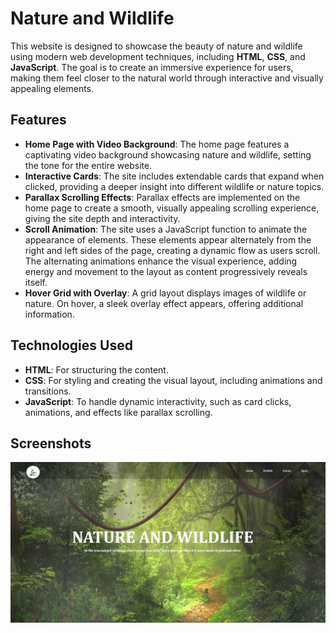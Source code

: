 # Nature and Wildlife

This website is designed to showcase the beauty of nature and wildlife using modern web development techniques, including **HTML**, **CSS**, and **JavaScript**. The goal is to create an immersive experience for users, making them feel closer to the natural world through interactive and visually appealing elements.

## Features
- **Home Page with Video Background**: The home page features a captivating video background showcasing nature and wildlife, setting the tone for the entire website.
- **Interactive Cards**: The site includes extendable cards that expand when clicked, providing a deeper insight into different wildlife or nature topics.
- **Parallax Scrolling Effects**: Parallax effects are implemented on the home page to create a smooth, visually appealing scrolling experience, giving the site depth and interactivity.
- **Scroll Animation**: The site uses a JavaScript function to animate the appearance of elements. These elements appear alternately from the right and left sides of the page, creating a dynamic flow as users scroll. The alternating animations enhance the visual experience, adding energy and movement to the layout as content progressively reveals itself.
- **Hover Grid with Overlay**: A grid layout displays images of wildlife or nature. On hover, a sleek overlay effect appears, offering additional information.

## Technologies Used
- **HTML**: For structuring the content.
- **CSS**: For styling and creating the visual layout, including animations and transitions.
- **JavaScript**: To handle dynamic interactivity, such as card clicks, animations, and effects like parallax scrolling.

## Screenshots
![Screenshot](https://github.com/DotSahilR/Nature-and-Wildlife/blob/main/img/op.png)
